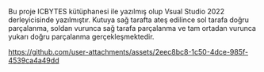 Bu proje ICBYTES kütüphanesi ile yazılmış olup Vsual Studio 2022 derleyicisinde yazılmıştır. Kutuya sağ tarafta ateş edilince sol tarafa doğru parçalanma, soldan vurunca sağ tarafa parçalanma ve tam ortadan vurunca yukarı doğru parçalanma gerçekleşmektedir.


https://github.com/user-attachments/assets/2eec8bc8-1c50-4dce-985f-4539ca4a49dd
